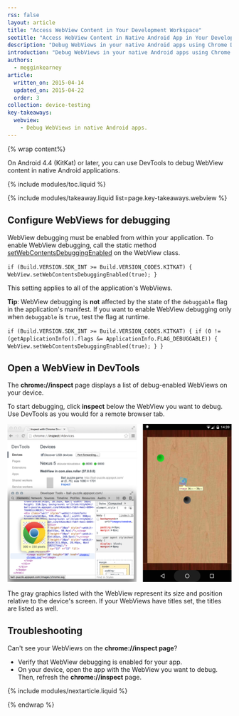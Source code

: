 ```yaml
---
rss: false
layout: article
title: "Access WebView Content in Your Development Workspace"
seotitle: "Access WebView Content in Native Android App in Your Development Workspace"
description: "Debug WebViews in your native Android apps using Chrome Developer Tools."
introduction: "Debug WebViews in your native Android apps using Chrome Developer Tools."
authors:
  - megginkearney
article:
  written_on: 2015-04-14
  updated_on: 2015-04-22
  order: 3
collection: device-testing
key-takeaways:
  webview: 
    - Debug WebViews in native Android apps.
---
```

{% wrap content%}

On Android 4.4 (KitKat) or later, you can use DevTools to debug WebView content in native Android applications.

{% include modules/toc.liquid %}

{% include modules/takeaway.liquid list=page.key-takeaways.webview %}

## Configure WebViews for debugging

WebView debugging must be enabled from within your application. To enable WebView debugging, call the static method [setWebContentsDebuggingEnabled](http://developer.android.com/reference/android/webkit/WebView.html#setWebContentsDebuggingEnabled(boolean)) on the WebView class.

`if (Build.VERSION.SDK_INT >= Build.VERSION_CODES.KITKAT) {
    WebView.setWebContentsDebuggingEnabled(true);
}`

This setting applies to all of the application's WebViews.

**Tip**: WebView debugging is **not** affected by the state of the `debuggable` flag in the application's manifest. If you want to enable WebView debugging only when `debuggable` is `true`, test the flag at runtime.

`if (Build.VERSION.SDK_INT >= Build.VERSION_CODES.KITKAT) {
    if (0 != (getApplicationInfo().flags &= ApplicationInfo.FLAG_DEBUGGABLE))
    { WebView.setWebContentsDebuggingEnabled(true); }
}`

## Open a WebView in DevTools

The **chrome://inspect** page displays a list of debug-enabled WebViews on your device.

To start debugging, click **inspect** below the WebView you want to debug. Use DevTools as you would for a remote browser tab.

![Inspecting elements in a WebView](imgs/webview-debugging.png)

The gray graphics listed with the WebView represent its size and position relative to the device's screen. If your WebViews have titles set, the titles are listed as well.

## Troubleshooting 

Can't see your WebViews on the **chrome://inspect page**?

* Verify that WebView debugging is enabled for your app.
* On your device, open the app with the WebView you want to debug. Then, refresh the **chrome://inspect** page.

{% include modules/nextarticle.liquid %}

{% endwrap %}
